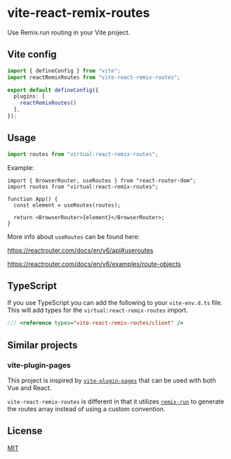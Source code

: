 # vite-react-remix-routes

Use Remix.run routing in your Vite project.

## Vite config

```ts
import { defineConfig } from "vite";
import reactRemixRoutes from "vite-react-remix-routes";

export default defineConfig({
  plugins: [
    reactRemixRoutes()
  ],
});
```

## Usage

```ts
import routes from "virtual:react-remix-routes";
```

Example:

```tsx
import { BrowserRouter, useRoutes } from "react-router-dom";
import routes from "virtual:react-remix-routes";

function App() {
  const element = useRoutes(routes);

  return <BrowserRouter>{element}</BrowserRouter>;
}
```

More info about `useRoutes` can be found here:

https://reactrouter.com/docs/en/v6/api#useroutes

https://reactrouter.com/docs/en/v6/examples/route-objects

## TypeScript

If you use TypeScript you can add the following to your `vite-env.d.ts` file.
This will add types for the `virtual:react-remix-routes` import.

```ts
/// <reference types="vite-react-remix-routes/client" />
```

## Similar projects

### vite-plugin-pages

This project is inspired by [`vite-plugin-pages`](https://github.com/hannoeru/vite-plugin-pages)
that can be used with both Vue and React.

`vite-react-remix-routes` is different in that it utilizes [`remix-run`](https://github.com/remix-run/remix)
to generate the routes array instead of using a custom convention.

## License

[MIT](https://github.com/vjee/vite-react-remix-routes/blob/main/LICENSE)
